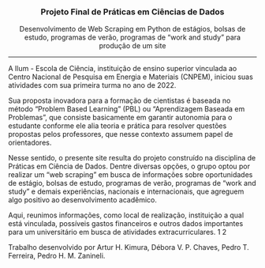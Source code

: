 <div align="center">
  <h3>Projeto Final de Práticas em Ciências de Dados</h3>
  
  Desenvolvimento de Web Scraping em Python de estágios, bolsas de estudo, programas de verão, programas de “work and study” para produção de um site

</div>

---

A Ilum - Escola de Ciência, instituição de ensino superior vinculada ao Centro Nacional de Pesquisa em Energia e Materiais (CNPEM), iniciou suas atividades com sua primeira turma no ano de 2022.

Sua proposta inovadora para a formação de cientistas é baseada no método “Problem Based Learning” (PBL) ou “Aprendizagem Baseada em Problemas”, que consiste basicamente em garantir autonomia para o estudante conforme ele alia teoria e prática para resolver questões propostas pelos professores, que nesse contexto assumem papel de orientadores.

Nesse sentido, o presente site resulta do projeto construído na disciplina de Práticas em Ciência de Dados. Dentre diversas opções, o grupo optou por realizar um “web scraping” em busca de informações sobre oportunidades de estágio, bolsas de estudo, programas de verão, programas de “work and study” e demais experiências, nacionais e internacionais, que agreguem algo positivo ao desenvolvimento acadêmico.

Aqui, reunimos informações, como local de realização, instituição a qual está vinculada, possíveis gastos financeiros e outros dados importantes para um universitário em busca de atividades extracurriculares. 1 2

Trabalho desenvolvido por Artur H. Kimura, Débora V. P. Chaves, Pedro T. Ferreira, Pedro H. M. Zanineli.
